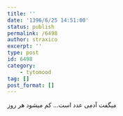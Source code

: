 ```yaml
---
title: ''
date: '1396/6/25 14:51:00'
status: publish
permalink: /6498
author: straxico
excerpt: ''
type: post
id: 6498
category:
    - tytomood
tag: []
post_format: []
---
```

میگفت آدمی عدد است… کم میشود هر روز